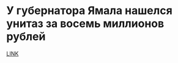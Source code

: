# У губернатора Ямала нашелся унитаз за восемь миллионов рублей



[LINK](https://varlamov.ru/2646438.html)